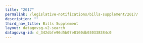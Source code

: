 ```yaml
---
title: "2017"
permalink: /legislative-notifications/bills-supplement/2017/
description: ""
third_nav_title: Bills Supplement
layout: datagovsg-v2-search
datagovsg-id: d_342dbfe96d5b07e8160db030338384c0
---
```

